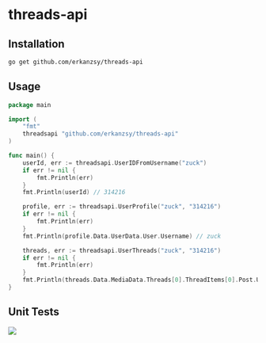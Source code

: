 # threads-api

## Installation
```bash
go get github.com/erkanzsy/threads-api
``` 

## Usage
```go
package main

import (
	"fmt"
	threadsapi "github.com/erkanzsy/threads-api"
)

func main() {
	userId, err := threadsapi.UserIDFromUsername("zuck")
	if err != nil {
		fmt.Println(err)
	}
	fmt.Println(userId) // 314216

	profile, err := threadsapi.UserProfile("zuck", "314216")
	if err != nil {
		fmt.Println(err)
	}
	fmt.Println(profile.Data.UserData.User.Username) // zuck

	threads, err := threadsapi.UserThreads("zuck", "314216")
	if err != nil {
		fmt.Println(err)
	}
	fmt.Println(threads.Data.MediaData.Threads[0].ThreadItems[0].Post.User.Username) // zuck
}
```

## Unit Tests
<a href="https://github.com/erkanzsy/threads-api/actions">
<img src="https://img.shields.io/github/actions/workflow/status/erkanzsy/threads-api/go.yml?branch=main&label=%F0%9F%A7%AA%20&style=flat&color=75C46B">
  </a>